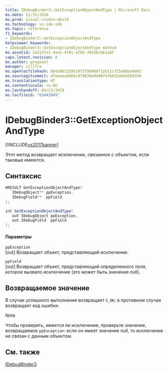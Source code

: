```yaml
---
title: IDebugBinder3::GetExceptionObjectAndType | Microsoft Docs
ms.date: 11/15/2016
ms.prod: visual-studio-dev14
ms.technology: vs-ide-sdk
ms.topic: reference
f1_keywords:
- IDebugBinder3::GetExceptionObjectAndType
helpviewer_keywords:
- IDebugBinder3::GetExceptionObjectAndType method
ms.assetid: 2a313fe1-4ee1-4f01-af86-382d6c661a8f
caps.latest.revision: 8
ms.author: gregvanl
manager: jillfra
ms.openlocfilehash: b6da9b1259518f3796968712b11c725a08aa9a01
ms.sourcegitcommit: 47eeeeadd84c879636e9d48747b615de69384356
ms.translationtype: HT
ms.contentlocale: ru-RU
ms.lasthandoff: 04/23/2019
ms.locfileid: "63443949"
---
```

# <a name="idebugbinder3getexceptionobjectandtype"></a>IDebugBinder3::GetExceptionObjectAndType
[!INCLUDE[vs2017banner](../../../includes/vs2017banner.md)]

Этот метод возвращает исключение, связанное с объектом, если таковые имеются.  
  
## <a name="syntax"></a>Синтаксис  
  
```cpp  
HRESULT GetExceptionObjectAndType(  
   IDebugObject** ppException,  
   IDebugField**  ppField  
);  
```  
  
```csharp  
int GetExceptionObjectAndType(  
   out IDebugObject ppException,  
   out IDebugField  ppField  
);  
```  
  
#### <a name="parameters"></a>Параметры  
 `ppException`  
 [out] Возвращает объект, представляющий исключение.  
  
 `ppField`  
 [out] Возвращает объект, представляющий определенного поля, которое вызвало исключение (это может быть значение null).  
  
## <a name="return-value"></a>Возвращаемое значение  
 В случае успешного выполнения возвращает `S_OK`; в противном случае возвращает код ошибки.  
  
> [!NOTE]
> Чтобы проверить, имеется ли исключение, проверьте значение, возвращаемое `ppException`: если он имеет значение null, то исключение не связан с данным объектом.  
  
## <a name="see-also"></a>См. также  
 [IDebugBinder3](../../../extensibility/debugger/reference/idebugbinder3.md)
